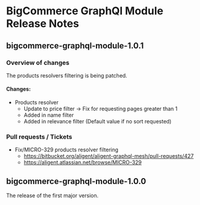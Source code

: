# BigCommerce GraphQl Module Release Notes

## bigcommerce-graphql-module-1.0.1

### Overview of changes

The products resolvers filtering is being patched.

#### Changes:

- Products resolver
  - Update to price filter → Fix for requesting pages greater than 1
  - Added in name filter
  - Added in relevance filter (Default value if no sort requested)

### Pull requests / Tickets

- Fix/MICRO-329 products resolver filtering
  - https://bitbucket.org/aligent/aligent-graphql-mesh/pull-requests/427
  - https://aligent.atlassian.net/browse/MICRO-329

## bigcommerce-graphql-module-1.0.0

The release of the first major version.
